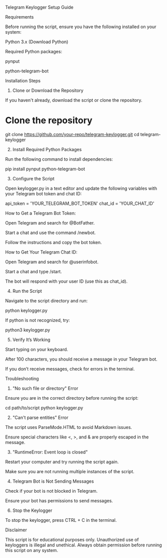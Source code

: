 Telegram Keylogger Setup Guide

Requirements

Before running the script, ensure you have the following installed on your system:

Python 3.x (Download Python)

Required Python packages:

pynput

python-telegram-bot

Installation Steps

1. Clone or Download the Repository

If you haven't already, download the script or clone the repository.

# Clone the repository
git clone https://github.com/your-repo/telegram-keylogger.git
cd telegram-keylogger

2. Install Required Python Packages

Run the following command to install dependencies:

pip install pynput python-telegram-bot

3. Configure the Script

Open keylogger.py in a text editor and update the following variables with your Telegram bot token and chat ID:

api_token = 'YOUR_TELEGRAM_BOT_TOKEN'
chat_id = 'YOUR_CHAT_ID'

How to Get a Telegram Bot Token:

Open Telegram and search for @BotFather.

Start a chat and use the command /newbot.

Follow the instructions and copy the bot token.

How to Get Your Telegram Chat ID:

Open Telegram and search for @userinfobot.

Start a chat and type /start.

The bot will respond with your user ID (use this as chat_id).

4. Run the Script

Navigate to the script directory and run:

python keylogger.py

If python is not recognized, try:

python3 keylogger.py

5. Verify It’s Working

Start typing on your keyboard.

After 100 characters, you should receive a message in your Telegram bot.

If you don’t receive messages, check for errors in the terminal.

Troubleshooting

1. "No such file or directory" Error

Ensure you are in the correct directory before running the script:

cd path/to/script
python keylogger.py

2. "Can't parse entities" Error

The script uses ParseMode.HTML to avoid Markdown issues.

Ensure special characters like <, >, and & are properly escaped in the message.

3. "RuntimeError: Event loop is closed"

Restart your computer and try running the script again.

Make sure you are not running multiple instances of the script.

4. Telegram Bot is Not Sending Messages

Check if your bot is not blocked in Telegram.

Ensure your bot has permissions to send messages.

6. Stop the Keylogger

To stop the keylogger, press CTRL + C in the terminal.

Disclaimer

This script is for educational purposes only. Unauthorized use of keyloggers is illegal and unethical. Always obtain permission before running this script on any system.
